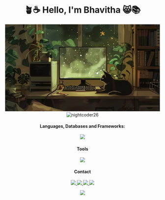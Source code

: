 <h1 align="center"> 🪴☕ Hello, I'm Bhavitha 😸📚</h1>

<div align="center">

<!-- <img src="https://github.com/nightcoder26/nightcoder26/assets/77844703/51b87967-3f71-453d-acba-9f8673c9038c" > -->

<img src="images/image4.jpg" >

</div>

<!--**nightcoder26/nightcoder26** is a ✨ _special_ ✨ repository because its `README.md` (this file) appears on your GitHub profile.

Here are some ideas to get you started:

- 🔭 I’m currently working on ...
- 🌱 I’m currently learning ...
- 👯 I’m looking to collaborate on ...
- 🤔 I’m looking for help with ...
- 💬 Ask me about ...
- 📫 How to reach me: ...
- 😄 Pronouns: ...
- ⚡ Fun fact: ...
-->
<!--
[![GitHub stats](https://github-readme-stats.vercel.app/api?username=nightcoder26)](https://github.com/nightcoder26/github-readme-stats)
-->

<div align="center">
  
  <img src="https://github-readme-streak-stats.herokuapp.com/?user=nightcoder26&" alt="nightcoder26" style="display: inline-block; vertical-align: top;" />
</div>
<!--<img src="https://github-readme-stats.vercel.app/api?username=nightcoder26&show_icons=true&hide=contribs,prs&cache_seconds=86400&theme=transparent" alt="Bhavitha" style="display: inline-block; vertical-align: top;" /> -->
<!--   <img src="https://github-readme-stats.vercel.app/api/top-langs/?username=nightcoder26&layout=compact"  height="195px"/> -->

<h4 align="center">Languages, Databases and Frameworks:</h4>
<div>
 
<p align="center">
  <a href="https://skillicons.dev">
    <img src="https://skillicons.dev/icons?i=c,cpp,html,css,js,figma,bootstrap,npm,react,nodejs,express,mongodb,firebase,r,python" />
  </a>
</p>

</div>
<h4 align="center">Tools</h4>
<div>
 
<p align="center">
  <a href="https://skillicons.dev">
    <img src="https://skillicons.dev/icons?i=vscode,webstorm,git,github,postman,notion" />
  </a>
</p>

</div>

<h4 align="center">Contact</h4>
<div>
<div>
 
<p align="center">
 
  <a href="https://twitter.com/night_coder26">
    <img src="https://skillicons.dev/icons?i=twitter" />
  </a>
 <a href="https://www.linkedin.com/in/bhavitha-m-942799304/">
    <img src="https://skillicons.dev/icons?i=linkedin" />
  </a>
   <a href="mailto:m.bavithaa@gmail.com">
    <img src="https://skillicons.dev/icons?i=gmail" />
  </a>
   <a href="https://discordapp.com/users/1186198918929854525">
    <img src="https://skillicons.dev/icons?i=discord" />
  </a>
 
</p>

</div>

 <div align="center">
 <img src="https://komarev.com/ghpvc/?username=nightcoder26">
</div>
